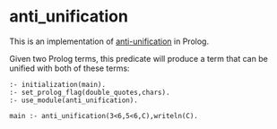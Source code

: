 # anti_unification
This is an implementation of [anti-unification](https://en.wikipedia.org/wiki/Anti-unification_(computer_science)) in Prolog.
 
 Given two Prolog terms, this predicate will produce a term that can be unified with both of these terms:
 
    :- initialization(main).
    :- set_prolog_flag(double_quotes,chars).
    :- use_module(anti_unification).

    main :- anti_unification(3<6,5<6,C),writeln(C).
